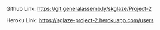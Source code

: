 Github Link: https://git.generalassemb.ly/skglaze/Project-2

Heroku Link: https://sglaze-project-2.herokuapp.com/users


